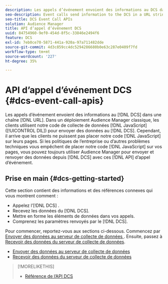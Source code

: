 ```yaml
---
description: Les appels d’événement envoient des informations au DCS dans une chaîne URL. Dans le cadre d’un déploiement d’Audience Manager standard, les clients utilisent notre code de collecte de données (DIL) JavaScript pour envoyer les données au DCS. Cependant, il arrive parfois que les clients ne puissent pas insérer notre code JavaScript sur leurs pages. Si les politiques de votre société ou d’autres problèmes techniques vous empêchent d’insérer notre code JavaScript sur vos pages, vous pouvez continuer à travailler avec Audience Manager pour envoyer et retourner des données du DCS avec ces API d’appels d’événement.
seo-description: Event calls send information to the DCS in a URL string. In a typical Audience Manager deployment, customers use our JavaScript data collection code (DIL) to send data to the DCS. However, sometimes customers cannot put our JavaScript code on their pages. If company policies or other technical issues prevent you from placing our JavaScript code on your pages, you can still work with Audience Manager to send and return data from DCS with these event call APIs.
seo-title: DCS Event Call APIs
solution: Audience Manager
title: API d’appel d’événement DCS
uuid: 84754960-9ef0-454d-8f5c-33846e2494f6
feature: DCS
exl-id: 7eb0ce70-5871-441a-920a-97a711482dde
source-git-commit: 4d3c859cc4dc5294286680b0e63c287e0409f7fd
workflow-type: tm+mt
source-wordcount: '227'
ht-degree: 35%

---
```


# API d’appel d’événement DCS {#dcs-event-call-apis}

Les appels d’événement envoient des informations au [!DNL DCS] dans une chaîne [!DNL URL]. Dans un déploiement Audience Manager classique, les clients utilisent notre code de collecte de données [!DNL JavaScript] ([!UICONTROL DIL]) pour envoyer des données au [!DNL DCS]. Cependant, il arrive que les clients ne puissent pas placer notre code [!DNL JavaScript] sur leurs pages. Si les politiques de l’entreprise ou d’autres problèmes techniques vous empêchent de placer notre code [!DNL JavaScript] sur vos pages, vous pouvez toujours utiliser Audience Manager pour envoyer et renvoyer des données depuis [!DNL DCS] avec ces [!DNL API] d’appel d’événement.

## Prise en main {#dcs-getting-started}

Cette section contient des informations et des références connexes qui vous montrent comment :

* Appelez l’[!DNL DCS] .
* Recevez les données du [!DNL DCS].
* Mettre en forme les éléments de données dans vos appels.
* Comprenez les paramètres renvoyés par le [!DNL DCS].

Pour commencer, reportez-vous aux sections ci-dessous. Commencez par [ Envoyer des données au serveur de collecte de données ](../../../api/dcs-intro/dcs-event-calls/dcs-url-send.md). Ensuite, passez à [Recevoir des données du serveur de collecte de données](../../../api/dcs-intro/dcs-event-calls/dcs-url-receive.md).

* [Envoyer des données au serveur de collecte de données](dcs-url-send.md)
* [Recevoir des données du serveur de collecte de données](dcs-url-receive.md)

>[!MORELIKETHIS]
>
>* [ Référence de l’API DCS ](../../../api/dcs-intro/dcs-api-reference/dcs-api-methods.md)
